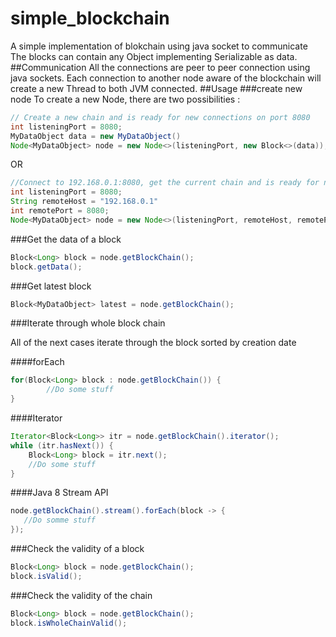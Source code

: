 # simple_blockchain
A simple implementation of blokchain using java socket to communicate
The blocks can contain any Object implementing Serializable as data.
##Communication
All the connections are peer to peer connection using java sockets.
Each connection to another node aware of the blockchain will create a new Thread to both JVM connected.
##Usage
###create new node
To create a new Node, there are two possibilities : 

```java
// Create a new chain and is ready for new connections on port 8080
int listeningPort = 8080;
MyDataObject data = new MyDataObject()
Node<MyDataObject> node = new Node<>(listeningPort, new Block<>(data));
```
OR
```java
//Connect to 192.168.0.1:8080, get the current chain and is ready for new connections on port 8080
int listeningPort = 8080;
String remoteHost = "192.168.0.1"
int remotePort = 8080;
Node<MyDataObject> node = new Node<>(listeningPort, remoteHost, remotePort);
```

###Get the data of a block
```java
Block<Long> block = node.getBlockChain();
block.getData();
```

###Get latest block
```java
Block<MyDataObject> latest = node.getBlockChain();
```

###Iterate through whole block chain

All of the next cases iterate through the block sorted by creation date

####forEach
```java
for(Block<Long> block : node.getBlockChain()) {
        //Do some stuff
}
```
####Iterator
```java
Iterator<Block<Long>> itr = node.getBlockChain().iterator();
while (itr.hasNext()) {
    Block<Long> block = itr.next();
    //Do some stuff            
}
```

####Java 8 Stream API
```java
node.getBlockChain().stream().forEach(block -> {
   //Do somme stuff 
});
```

###Check the validity of a block
```java
Block<Long> block = node.getBlockChain();
block.isValid();
```

###Check the validity of the chain
```java
Block<Long> block = node.getBlockChain();
block.isWholeChainValid();
```
